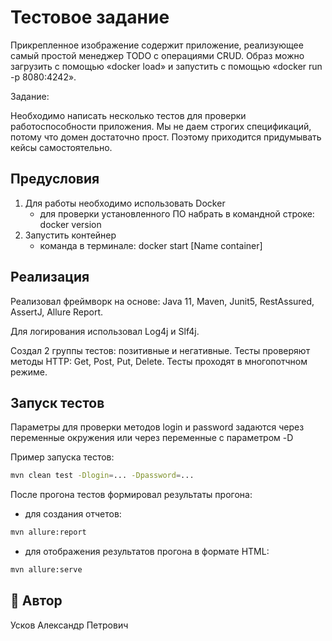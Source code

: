 
# Тестовое задание

Прикрепленное изображение содержит приложение, реализующее самый простой менеджер TODO с операциями CRUD. Образ можно загрузить с помощью «docker load» и запустить с помощью «docker run -p 8080:4242».

Задание:

Необходимо написать несколько тестов для проверки работоспособности приложения. Мы не даем строгих спецификаций, потому что домен достаточно прост. Поэтому приходится придумывать кейсы самостоятельно.




## Предусловия

1. Для работы необходимо использовать Docker
   - для проверки установленного ПО набрать в командной строке: docker version
2. Запустить контейнер
   - команда в терминале: docker start [Name container]


## Реализация

Реализовал фреймворк на основе: 
Java 11, Maven, Junit5, RestAssured, AssertJ, Allure Report.

Для логирования использовал Log4j и Slf4j.

Создал 2 группы тестов: позитивные и негативные. Тесты проверяют методы HTTP: Get, Post, Put, Delete. Тесты проходят в многопотчном режиме.


## Запуск тестов

Параметры для проверки методов login и password задаются через переменные окружения или через переменные с параметром -D

Пример запуска тестов:

```bash
mvn clean test -Dlogin=... -Dpassword=...
```

После прогона тестов формировал результаты прогона:
 - для создания отчетов:
 ```bash
 mvn allure:report
 ```

 - для отображения результатов прогона в формате HTML:
 ```bash
 mvn allure:serve
 ```
## 🚀 Автор
Усков Александр Петрович


